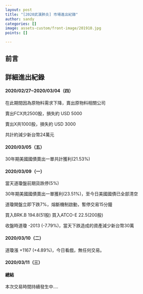 ```yaml
---
layout: post
title: "[2020武漢肺炎] 市場進出紀錄"
author: sandy
categories: []
image: assets-custom/front-image/201910.jpg
points: []

---
```

## 前言

## 詳細進出紀錄

#### 2020/02/27\~2020/03/04（四）

在此期間因為原物料需求下降，賣出原物料相關公司

賣出FCX共2500股，損失約 USD 5000

賣出X共1000股，損失約 USD 3000

共計約減少新台幣24萬元

#### 2020/03/05（五）

30年期美國國債賣出一單共計獲利(21.53%)

#### 2020/03/09（一）

當天道瓊盤前期貨跌停(5%)

30年期美國國債賣出一單獲利(23.51%)，至今日美國國債已全部清空

道瓊開盤立即下跌7%，熔斷機制啟動，暫停交易15分鐘

買入BRK.B 194.8(51股) 買入ATCO-E 22.5(200股)

收盤時道瓊 -2013 (-7.79%)，當天下跌造成的資產減少新台幣30萬

#### 2020/03/10（二）

道瓊漲 +1167 (+4.89%)，今日看戲，無任何交易。

#### 2020/03/11（三）

#### 總結

本次交易時間持續發生中....